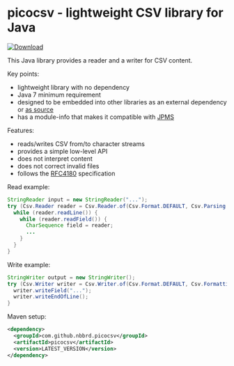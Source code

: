 # picocsv - lightweight CSV library for Java 

[![Download](https://img.shields.io/github/release/nbbrd/picocsv.svg)](https://github.com/nbbrd/picocsv/releases/latest)

This Java library provides a reader and a writer for CSV content.

Key points:
- lightweight library with no dependency
- Java 7 minimum requirement
- designed to be embedded into other libraries as an external dependency or [as source](https://github.com/nbbrd/picocsv/blob/develop/src/main/java/nbbrd/picocsv/Csv.java)
- has a module-info that makes it compatible with [JPMS](https://www.baeldung.com/java-9-modularity) 

Features:
- reads/writes CSV from/to character streams
- provides a simple low-level API
- does not interpret content
- does not correct invalid files
- follows the [RFC4180](https://tools.ietf.org/html/rfc4180) specification

Read example:

```java
StringReader input = new StringReader("...");
try (Csv.Reader reader = Csv.Reader.of(Csv.Format.DEFAULT, Csv.Parsing.DEFAULT, input, Csv.DEFAULT_CHAR_BUFFER_SIZE)) {
  while (reader.readLine()) {
    while (reader.readField()) {
      CharSequence field = reader;
      ...
    }
  }
}
```

Write example:

```java
StringWriter output = new StringWriter();
try (Csv.Writer writer = Csv.Writer.of(Csv.Format.DEFAULT, Csv.Formatting.DEFAULT, output, Csv.DEFAULT_CHAR_BUFFER_SIZE)) {
  writer.writeField("...");
  writer.writeEndOfLine();
}
```

Maven setup:

```xml
<dependency>
  <groupId>com.github.nbbrd.picocsv</groupId>
  <artifactId>picocsv</artifactId>
  <version>LATEST_VERSION</version>
</dependency>
```
